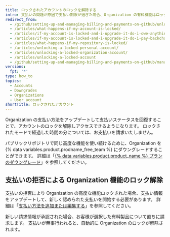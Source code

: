 ```yaml
---
title: ロックされたアカウントのロックを解除する
intro: 支払いの問題が原因で支払い期限が過ぎた場合、Organization の有料機能はロックされます。
redirect_from:
  - /github/setting-up-and-managing-billing-and-payments-on-github/unlocking-a-locked-account
  - /articles/what-happens-if-my-account-is-locked/
  - /articles/if-my-account-is-locked-and-i-upgrade-it-do-i-owe-anything-for-previous-time/
  - /articles/if-my-account-is-locked-and-i-upgrade-it-do-i-pay-backcharges/
  - /articles/what-happens-if-my-repository-is-locked/
  - /articles/unlocking-a-locked-personal-account/
  - /articles/unlocking-a-locked-organization-account/
  - /articles/unlocking-a-locked-account
  - /github/setting-up-and-managing-billing-and-payments-on-github/managing-your-github-billing-settings/unlocking-a-locked-account
versions:
  fpt: '*'
type: how_to
topics:
  - Accounts
  - Downgrades
  - Organizations
  - User account
shortTitle: ロックされたアカウント
---
```


Organization の支払い方法をアップデートして支払いステータスを回復することで、アカウントのロックを解除しアクセスできるようになります。 ロックされたモードで経過した時間の分については、お支払いを請求いたしません。

パブリックリポジトリで同じ高度な機能を使い続けるために、Organization を{% data variables.product.prodname_free_team %} にダウングレードすることができます。 詳細は「[{% data variables.product.product_name %} プランのダウングレード](/billing/managing-billing-for-your-github-account/downgrading-your-github-subscription)」を参照してください。

## 支払いの拒否による Organization 機能のロック解除

支払いの拒否により Organization の高度な機能ロックされた場合、支払い情報をアップデートして、新しく認められた支払いを開始する必要があります。 詳細は「[支払い方法を追加または編集する](/articles/adding-or-editing-a-payment-method)」を参照してください。

新しい請求情報が承認された場合、お客様が選択した有料製品について直ちに請求します。 支払いが無事行われると、自動的に Organization のロックが解除されます。
